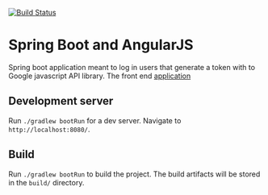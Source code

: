 [![Build Status](https://travis-ci.org/javiersvg/tour-of-heroes.svg?branch=master)](https://travis-ci.org/javiersvg/tour-of-heroes)


# Spring Boot and AngularJS

Spring boot application meant to log in users that generate a token with to 
 Google javascript API library. 
 The front end [application](https://github.com/javiersvg/angular-tour-of-heroes)
 
 ## Development server
 Run `./gradlew bootRun` for a dev server. Navigate to `http://localhost:8080/`.
 
 ## Build   
 Run `./gradlew bootRun` to build the project. The build artifacts will be stored in the `build/` directory.